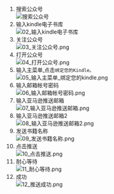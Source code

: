 1. 搜索公众号  
![搜索公众号](./image/01_搜索公众号.png)
2. 输入kindle电子书库  
![02_输入kindle电子书库](./image/02_输入kindle电子书库.png)
3. 关注公众号  
![03_关注公众号.png](./image/03_关注公众号.png)
4. 打开公众号  
![04_打开公众号.png](./image/04_打开公众号.png)
5. 输入主菜单,点击`绑定您的Kindle。`  
![05_输入主菜单_绑定您的kindle.png](./image/05_输入主菜单_绑定您的kindle.png)
6. 输入邮箱帐号密码  
![06_输入邮箱帐号密码.png](./image/06_输入邮箱帐号密码.png)
7. 输入亚马逊推送邮箱  
![07_输入亚马逊推送邮箱.png](./image/07_输入亚马逊推送邮箱.png)
8. 输入亚马逊推送邮箱2  
![08_输入亚马逊推送邮箱2.png](./image/08_输入亚马逊推送邮箱2.png)
9. 发送书籍名称  
![09_发送书籍名称.png](./image/09_发送书籍名称.png)
10. 点击推送  
![10_点击推送.png](./image/10_点击推送.png)
11. 耐心等待  
![11_耐心等待.png](./image/11_耐心等待.png)
12. 成功  
![12_推送成功.png](./image/12_推送成功.png)

